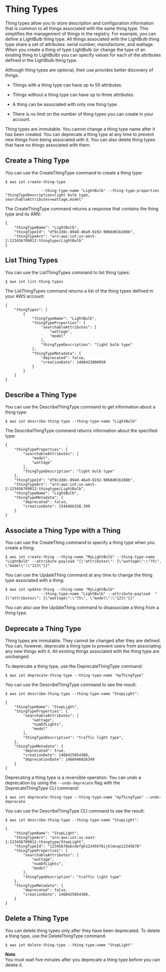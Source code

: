 # Thing Types<a name="thing-types"></a>

Thing types allow you to store description and configuration information that is common to all things associated with the same thing type\. This simplifies the management of things in the registry\. For example, you can define a LightBulb thing type\. All things associated with the LightBulb thing type share a set of attributes: serial number, manufacturer, and wattage\. When you create a thing of type LightBulb \(or change the type of an existing thing to LightBulb\) you can specify values for each of the attributes defined in the LightBulb thing type\. 

Although thing types are optional, their use provides better discovery of things\.

+ Things with a thing type can have up to 50 attributes\.

+ Things without a thing type can have up to three attributes\.

+ A thing can be associated with only one thing type\.

+ There is no limit on the number of thing types you can create in your account\.

Thing types are immutable\. You cannot change a thing type name after it has been created\. You can deprecate a thing type at any time to prevent new things from being associated with it\. You can also delete thing types that have no things associated with them\. 

## Create a Thing Type<a name="create-thing-type"></a>

You can use the CreateThingType command to create a thing type:

```
$ aws iot create-thing-type 

                --thing-type-name "LightBulb" --thing-type-properties "thingTypeDescription=light bulb type, searchableAttributes=wattage,model"
```

The CreateThingType command returns a response that contains the thing type and its ARN:

```
{
    "thingTypeName": "LightBulb",
    "thingTypeId": "df9c2d8c-894d-46a9-8192-9068d01b2886",
    "thingTypeArn": "arn:aws:iot:us-west-2:123456789012:thingtype/LightBulb"
}
```

## List Thing Types<a name="list-thing-types"></a>

You can use the ListThingTypes command to list thing types:

```
$ aws iot list-thing-types
```

The ListThingTypes command returns a list of the thing types defined in your AWS account:

```
{
    "thingTypes": [
        {
            "thingTypeName": "LightBulb",
            "thingTypeProperties": {
                "searchableAttributes": [
                    "wattage",
                    "model"
                ],
                "thingTypeDescription": "light bulb type"
            },
            "thingTypeMetadata": {
                "deprecated": false,
                "creationDate": 1468423800950
            }
        }
    ]
}
```

## Describe a Thing Type<a name="describe-thing-type"></a>

You can use the DescribeThingType command to get information about a thing type:

```
$ aws iot describe-thing-type --thing-type-name "LightBulb"
```

The DescribeThingType command returns information about the specified type:

```
{
    "thingTypeProperties": {
        "searchableAttributes": [
            "model", 
            "wattage"
        ], 
        "thingTypeDescription": "light bulb type"
    }, 
    "thingTypeId": "df9c2d8c-894d-46a9-8192-9068d01b2886", 
    "thingTypeArn": "arn:aws:iot:us-west-2:123456789012:thingtype/LightBulb", 
    "thingTypeName": "LightBulb", 
    "thingTypeMetadata": {
        "deprecated": false, 
        "creationDate": 1544466338.399
    }
}
```

## Associate a Thing Type with a Thing<a name="associate-thing-type"></a>

You can use the CreateThing command to specify a thing type when you create a thing:

```
$ aws iot create-thing --thing-name "MyLightBulb" --thing-type-name "LightBulb" --attribute-payload "{\"attributes\": {\"wattage\":\"75\", \"model\":\"123\"}}"
```

You can use the UpdateThing command at any time to change the thing type associated with a thing:

```
$ aws iot update-thing --thing-name "MyLightBulb"
				--thing-type-name "LightBulb" --attribute-payload  "{\"attributes\": {\"wattage\":\"75\", \"model\":\"123\"}}"
```

You can also use the UpdateThing command to disassociate a thing from a thing type\.

## Deprecate a Thing Type<a name="deprecate-thing-type"></a>

Thing types are immutable\. They cannot be changed after they are defined\. You can, however, deprecate a thing type to prevent users from associating any new things with it\. All existing things associated with the thing type are unchanged\.

To deprecate a thing type, use the DeprecateThingType command:

```
$ aws iot deprecate-thing-type --thing-type-name "myThingType"
```

You can use the DescribeThingType command to see the result:

```
$ aws iot describe-thing-type --thing-type-name "StopLight":
```

```
{
    "thingTypeName": "StopLight",
    "thingTypeProperties": {
        "searchableAttributes": [
            "wattage",
            "numOfLights",
            "model"
        ],
        "thingTypeDescription": "traffic light type",
    },
    "thingTypeMetadata": {
        "deprecated": true,
        "creationDate": 1468425854308,
        "deprecationDate": 1468446026349
    }
}
```

Deprecating a thing type is a reversible operation\. You can undo a deprecation by using the `--undo-deprecate` flag with the DeprecateThingType CLI command:

```
$ aws iot deprecate-thing-type --thing-type-name "myThingType" --undo-deprecate
```

You can use the DescribeThingType CLI command to see the result:

```
$ aws iot describe-thing-type --thing-type-name "StopLight":
```

```
{
    "thingTypeName": "StopLight",
    "thingTypeArn": "arn:aws:iot:us-east-1:123456789012:thingtype/StopLight",
    "thingTypeId": "12345678abcdefgh12345678ijklmnop12345678"
    "thingTypeProperties": {
        "searchableAttributes": [
            "wattage",
            "numOfLights",
            "model"
        ],
        "thingTypeDescription": "traffic light type"
    },
    "thingTypeMetadata": {
        "deprecated": false,
        "creationDate": 1468425854308,
    }
}
```

## Delete a Thing Type<a name="delete-thing-types"></a>

You can delete thing types only after they have been deprecated\. To delete a thing type, use the DeleteThingType command:

```
$ aws iot delete-thing-type --thing-type-name "StopLight"
```

**Note**  
You must wait five minutes after you deprecate a thing type before you can delete it\.